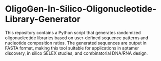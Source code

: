 # OligoGen-In-Silico-Oligonucleotide-Library-Generator
This repository contains a Python script that generates randomized oligonucleotide libraries based on user-defined sequence patterns and nucleotide composition ratios. The generated sequences are output in FASTA format, making this tool suitable for applications in aptamer discovery, in silico SELEX studies, and combinatorial DNA/RNA design.
